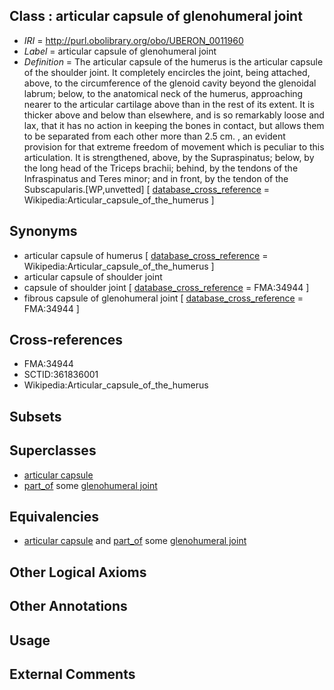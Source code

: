 
## Class : articular capsule of glenohumeral joint

 * *IRI* = http://purl.obolibrary.org/obo/UBERON_0011960
 * *Label* = articular capsule of glenohumeral joint
 * *Definition* = The articular capsule of the humerus is the articular capsule of the shoulder joint. It completely encircles the joint, being attached, above, to the circumference of the glenoid cavity beyond the glenoidal labrum; below, to the anatomical neck of the humerus, approaching nearer to the articular cartilage above than in the rest of its extent. It is thicker above and below than elsewhere, and is so remarkably loose and lax, that it has no action in keeping the bones in contact, but allows them to be separated from each other more than 2.5 cm. , an evident provision for that extreme freedom of movement which is peculiar to this articulation. It is strengthened, above, by the Supraspinatus; below, by the long head of the Triceps brachii; behind, by the tendons of the Infraspinatus and Teres minor; and in front, by the tendon of the Subscapularis.[WP,unvetted] [ [database_cross_reference](../../ef/oboInOwl#hasDbXref.md) = Wikipedia:Articular_capsule_of_the_humerus ]

## Synonyms

 * articular capsule of humerus [ [database_cross_reference](../../ef/oboInOwl#hasDbXref.md) = Wikipedia:Articular_capsule_of_the_humerus ]
 * articular capsule of shoulder joint
 * capsule of shoulder joint [ [database_cross_reference](../../ef/oboInOwl#hasDbXref.md) = FMA:34944 ]
 * fibrous capsule of glenohumeral joint [ [database_cross_reference](../../ef/oboInOwl#hasDbXref.md) = FMA:34944 ]

## Cross-references

 * FMA:34944
 * SCTID:361836001
 * Wikipedia:Articular_capsule_of_the_humerus

## Subsets


## Superclasses

 * [articular capsule](../../UBERON/84/UBERON_0001484.md)
 * [part_of](../../BFO/50/BFO_0000050.md) some [glenohumeral joint](../../UBERON/70/UBERON_0001470.md)

## Equivalencies

 * [articular capsule](../../UBERON/84/UBERON_0001484.md) and [part_of](../../BFO/50/BFO_0000050.md) some [glenohumeral joint](../../UBERON/70/UBERON_0001470.md)

## Other Logical Axioms


## Other Annotations


## Usage


## External Comments


